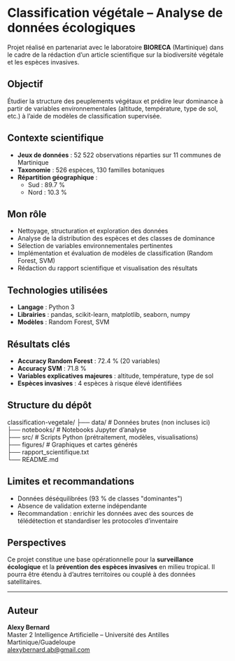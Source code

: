 # Classification végétale – Analyse de données écologiques

Projet réalisé en partenariat avec le laboratoire **BIORECA** (Martinique) dans le cadre de la rédaction d’un article scientifique sur la biodiversité végétale et les espèces invasives.

## Objectif

Étudier la structure des peuplements végétaux et prédire leur dominance à partir de variables environnementales (altitude, température, type de sol, etc.) à l’aide de modèles de classification supervisée.

## Contexte scientifique

- **Jeux de données** : 52 522 observations réparties sur 11 communes de Martinique
- **Taxonomie** : 526 espèces, 130 familles botaniques
- **Répartition géographique** :
  - Sud : 89.7 %
  - Nord : 10.3 %

## Mon rôle

- Nettoyage, structuration et exploration des données
- Analyse de la distribution des espèces et des classes de dominance
- Sélection de variables environnementales pertinentes
- Implémentation et évaluation de modèles de classification (Random Forest, SVM)
- Rédaction du rapport scientifique et visualisation des résultats

## Technologies utilisées

- **Langage** : Python 3
- **Librairies** : pandas, scikit-learn, matplotlib, seaborn, numpy
- **Modèles** : Random Forest, SVM

## Résultats clés

- **Accuracy Random Forest** : 72.4 % (20 variables)
- **Accuracy SVM** : 71.8 %
- **Variables explicatives majeures** : altitude, température, type de sol
- **Espèces invasives** : 4 espèces à risque élevé identifiées

## Structure du dépôt
classification-vegetale/ 
├── data/ # Données brutes (non incluses ici)  
├── notebooks/ # Notebooks Jupyter d’analyse  
├── src/ # Scripts Python (prétraitement, modèles, visualisations)  
├── figures/ # Graphiques et cartes générés  
├── rapport_scientifique.txt  
└── README.md


## Limites et recommandations

- Données déséquilibrées (93 % de classes "dominantes")
- Absence de validation externe indépendante
- Recommandation : enrichir les données avec des sources de télédétection et standardiser les protocoles d’inventaire

## Perspectives

Ce projet constitue une base opérationnelle pour la **surveillance écologique** et la **prévention des espèces invasives** en milieu tropical. Il pourra être étendu à d’autres territoires ou couplé à des données satellitaires.

---

## Auteur

**Alexy Bernard**  
Master 2 Intelligence Artificielle – Université des Antilles  
Martinique/Guadeloupe  
alexybernard.ab@gmail.com
